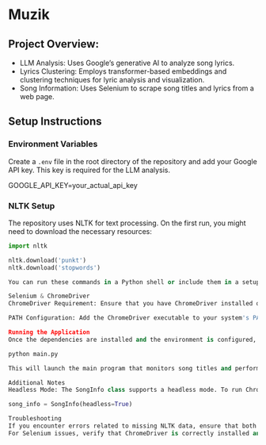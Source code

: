 # Muzik

## Project Overview:

* LLM Analysis: Uses Google’s generative AI to analyze song lyrics.
* Lyrics Clustering: Employs transformer-based embeddings and clustering techniques for lyric analysis and visualization.
* Song Information: Uses Selenium to scrape song titles and lyrics from a web page.

## Setup Instructions

### Environment Variables

Create a `.env` file in the root directory of the repository and add your Google API key. This key is required for the LLM analysis.

GOOGLE_API_KEY=your_actual_api_key


### NLTK Setup

The repository uses NLTK for text processing. On the first run, you might need to download the necessary resources:

```python
import nltk

nltk.download('punkt')
nltk.download('stopwords')

You can run these commands in a Python shell or include them in a setup script.

Selenium & ChromeDriver
ChromeDriver Requirement: Ensure that you have ChromeDriver installed on your system. The version of ChromeDriver should match your installed Chrome browser.

PATH Configuration: Add the ChromeDriver executable to your system's PATH, or specify its location directly in the code if needed.

Running the Application
Once the dependencies are installed and the environment is configured, you can start the application by running:

python main.py

This will launch the main program that monitors song titles and performs lyric analysis.

Additional Notes
Headless Mode: The SongInfo class supports a headless mode. To run Chrome in headless mode, instantiate the class with headless=True:

song_info = SongInfo(headless=True)

Troubleshooting
If you encounter errors related to missing NLTK data, ensure that both punkt and stopwords have been downloaded.
For Selenium issues, verify that ChromeDriver is correctly installed and accessible.
